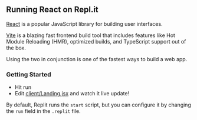 ## Running React on Repl.it

[React](https://reactjs.org/) is a popular JavaScript library for building user interfaces.

[Vite](https://vitejs.dev/) is a blazing fast frontend build tool that includes features like Hot Module Reloading (HMR), optimized builds, and TypeScript support out of the box.

Using the two in conjunction is one of the fastest ways to build a web app.

### Getting Started
- Hit run
- Edit [client/Landing.jsx](#client/Landing.jsx) and watch it live update!

By default, Replit runs the `start` script, but you can configure it by changing the `run` field in the `.replit` file.